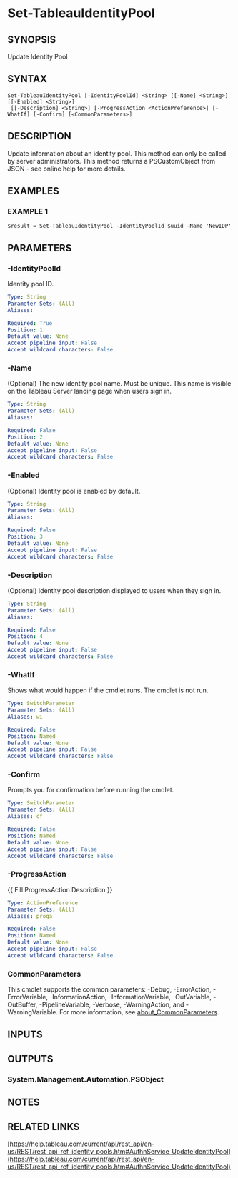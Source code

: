 # Set-TableauIdentityPool

## SYNOPSIS
Update Identity Pool

## SYNTAX

```
Set-TableauIdentityPool [-IdentityPoolId] <String> [[-Name] <String>] [[-Enabled] <String>]
 [[-Description] <String>] [-ProgressAction <ActionPreference>] [-WhatIf] [-Confirm] [<CommonParameters>]
```

## DESCRIPTION
Update information about an identity pool.
This method can only be called by server administrators.
This method returns a PSCustomObject from JSON - see online help for more details.

## EXAMPLES

### EXAMPLE 1
```
$result = Set-TableauIdentityPool -IdentityPoolId $uuid -Name 'NewIDP'
```

## PARAMETERS

### -IdentityPoolId
Identity pool ID.

```yaml
Type: String
Parameter Sets: (All)
Aliases:

Required: True
Position: 1
Default value: None
Accept pipeline input: False
Accept wildcard characters: False
```

### -Name
(Optional) The new identity pool name.
Must be unique.
This name is visible on the Tableau Server landing page when users sign in.

```yaml
Type: String
Parameter Sets: (All)
Aliases:

Required: False
Position: 2
Default value: None
Accept pipeline input: False
Accept wildcard characters: False
```

### -Enabled
(Optional) Identity pool is enabled by default.

```yaml
Type: String
Parameter Sets: (All)
Aliases:

Required: False
Position: 3
Default value: None
Accept pipeline input: False
Accept wildcard characters: False
```

### -Description
(Optional) Identity pool description displayed to users when they sign in.

```yaml
Type: String
Parameter Sets: (All)
Aliases:

Required: False
Position: 4
Default value: None
Accept pipeline input: False
Accept wildcard characters: False
```

### -WhatIf
Shows what would happen if the cmdlet runs.
The cmdlet is not run.

```yaml
Type: SwitchParameter
Parameter Sets: (All)
Aliases: wi

Required: False
Position: Named
Default value: None
Accept pipeline input: False
Accept wildcard characters: False
```

### -Confirm
Prompts you for confirmation before running the cmdlet.

```yaml
Type: SwitchParameter
Parameter Sets: (All)
Aliases: cf

Required: False
Position: Named
Default value: None
Accept pipeline input: False
Accept wildcard characters: False
```

### -ProgressAction
{{ Fill ProgressAction Description }}

```yaml
Type: ActionPreference
Parameter Sets: (All)
Aliases: proga

Required: False
Position: Named
Default value: None
Accept pipeline input: False
Accept wildcard characters: False
```

### CommonParameters
This cmdlet supports the common parameters: -Debug, -ErrorAction, -ErrorVariable, -InformationAction, -InformationVariable, -OutVariable, -OutBuffer, -PipelineVariable, -Verbose, -WarningAction, and -WarningVariable. For more information, see [about_CommonParameters](http://go.microsoft.com/fwlink/?LinkID=113216).

## INPUTS

## OUTPUTS

### System.Management.Automation.PSObject
## NOTES

## RELATED LINKS

[https://help.tableau.com/current/api/rest_api/en-us/REST/rest_api_ref_identity_pools.htm#AuthnService_UpdateIdentityPool](https://help.tableau.com/current/api/rest_api/en-us/REST/rest_api_ref_identity_pools.htm#AuthnService_UpdateIdentityPool)

